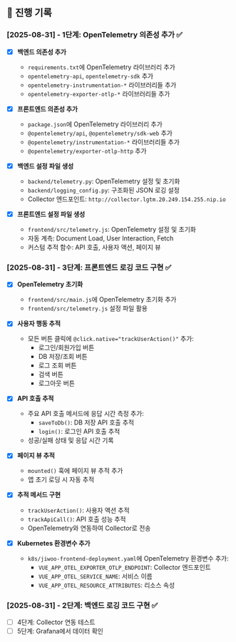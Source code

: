 ## 📝 진행 기록

### [2025-08-31] - 1단계: OpenTelemetry 의존성 추가 ✅
- [x] **백엔드 의존성 추가**
  - `requirements.txt`에 OpenTelemetry 라이브러리 추가
  - `opentelemetry-api`, `opentelemetry-sdk` 추가
  - `opentelemetry-instrumentation-*` 라이브러리들 추가
  - `opentelemetry-exporter-otlp-*` 라이브러리들 추가

- [x] **프론트엔드 의존성 추가**
  - `package.json`에 OpenTelemetry 라이브러리 추가
  - `@opentelemetry/api`, `@opentelemetry/sdk-web` 추가
  - `@opentelemetry/instrumentation-*` 라이브러리들 추가
  - `@opentelemetry/exporter-otlp-http` 추가

- [x] **백엔드 설정 파일 생성**
  - `backend/telemetry.py`: OpenTelemetry 설정 및 초기화
  - `backend/logging_config.py`: 구조화된 JSON 로깅 설정
  - Collector 엔드포인트: `http://collector.lgtm.20.249.154.255.nip.io`

- [x] **프론트엔드 설정 파일 생성**
  - `frontend/src/telemetry.js`: OpenTelemetry 설정 및 초기화
  - 자동 계측: Document Load, User Interaction, Fetch
  - 커스텀 추적 함수: API 호출, 사용자 액션, 페이지 뷰

### [2025-08-31] - 3단계: 프론트엔드 로깅 코드 구현 ✅
- [x] **OpenTelemetry 초기화**
  - `frontend/src/main.js`에 OpenTelemetry 초기화 추가
  - `frontend/src/telemetry.js` 설정 파일 활용

- [x] **사용자 행동 추적**
  - 모든 버튼 클릭에 `@click.native="trackUserAction()"` 추가:
    - 로그인/회원가입 버튼
    - DB 저장/조회 버튼
    - 로그 조회 버튼
    - 검색 버튼
    - 로그아웃 버튼

- [x] **API 호출 추적**
  - 주요 API 호출 메서드에 응답 시간 측정 추가:
    - `saveToDb()`: DB 저장 API 호출 추적
    - `login()`: 로그인 API 호출 추적
  - 성공/실패 상태 및 응답 시간 기록

- [x] **페이지 뷰 추적**
  - `mounted()` 훅에 페이지 뷰 추적 추가
  - 앱 초기 로딩 시 자동 추적

- [x] **추적 메서드 구현**
  - `trackUserAction()`: 사용자 액션 추적
  - `trackApiCall()`: API 호출 성능 추적
  - OpenTelemetry와 연동하여 Collector로 전송

- [x] **Kubernetes 환경변수 추가**
  - `k8s/jiwoo-frontend-deployment.yaml`에 OpenTelemetry 환경변수 추가:
    - `VUE_APP_OTEL_EXPORTER_OTLP_ENDPOINT`: Collector 엔드포인트
    - `VUE_APP_OTEL_SERVICE_NAME`: 서비스 이름
    - `VUE_APP_OTEL_RESOURCE_ATTRIBUTES`: 리소스 속성

### [2025-08-31] - 2단계: 백엔드 로깅 코드 구현 ✅
- [ ] 4단계: Collector 연동 테스트
- [ ] 5단계: Grafana에서 데이터 확인
